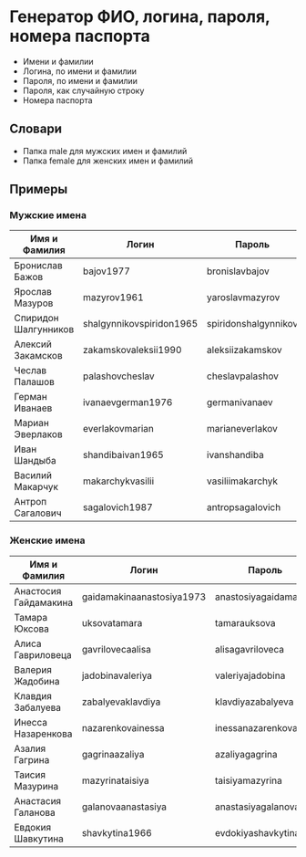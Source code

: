 # Генератор ФИО, логина, пароля, номера паспорта

- Имени и фамилии
- Логина, по имени и фамилии
- Пароля, по имени и фамилии
- Пароля, как случайную строку
- Номера паспорта

## Словари

- Папка male для мужских имен и фамилий
- Папка female для женских имен и фамилий

## Примеры

### Мужские имена

| Имя и Фамилия | Логин | Пароль | Пароль | Паспорт |
| - | - | - | - | - |
| Бронислав Бажов | bajov1977 | bronislavbajov | aFcz4NY0Lj | 8805040239 |
| Ярослав Мазуров | mazyrov1961 | yaroslavmazyrov | x1NhGaddFM | 8805728484 |
| Спиридон Шалгунников | shalgynnikovspiridon1965 | spiridonshalgynnikov | WnwAWC0Lwk | 8805743315 |
| Алексий Закамсков | zakamskovaleksii1990 | aleksiizakamskov | SC6XBxG07R | 8805723286 |
| Чеслав Палашов | palashovcheslav | cheslavpalashov | oVpcW2rmjJ | 8805833259 |
| Герман Иванаев | ivanaevgerman1976 | germanivanaev | OjcbdvefBl | 8805645670 |
| Мариан Эверлаков | everlakovmarian | marianeverlakov | BMvKGhUZ88 | 8805408061 |
| Иван Шандыба | shandibaivan1965 | ivanshandiba | oF90zpxCNb | 8805068398 |
| Василий Макарчук | makarchykvasilii | vasiliimakarchyk | iL15z2EDL5 | 8805584356 |
| Антроп Сагалович | sagalovich1987 | antropsagalovich | 1Rdah8i4Sl | 8805754352 |

### Женские имена

| Имя и Фамилия | Логин | Пароль | Пароль | Паспорт |
| - | - | - | - | - |
| Анастосия Гайдамакина | gaidamakinaanastosiya1973 | anastosiyagaidamakina | JPxgjKBpur | 8805870374 |
| Тамара Юксова | uksovatamara | tamarauksova | o6R2DYI4rH | 8805490124 |
| Алиса Гавриловеца | gavrilovecaalisa | alisagavriloveca | MzJYEwktd1 | 8805211347 |
| Валерия Жадобина | jadobinavaleriya | valeriyajadobina | qUf3kS3kOq | 8805604821 |
| Клавдия Забалуева | zabalyevaklavdiya | klavdiyazabalyeva | CuEGGO7Wig | 8805810946 |
| Инесса Назаренкова | nazarenkovainessa | inessanazarenkova | 3gmcDBHvwT | 8805740774 |
| Азалия Гагрина | gagrinaazaliya | azaliyagagrina | HxkP39AeUZ | 8805931450 |
| Таисия Мазурина | mazyrinataisiya | taisiyamazyrina | R0QIEbIiLC | 8805194621 |
| Анастасия Галанова | galanovaanastasiya | anastasiyagalanova | R2KOe3Rm2A | 8805967221 |
| Евдокия Шавкутина | shavkytina1966 | evdokiyashavkytina | qCXeyOYboG | 8805792594 |